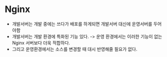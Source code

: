 # Nginx

- 개발서버는 개발 중에는 쓰다가 배포를 하게되면 개발서버 대신에 운영서버를 두어야함
- 개발서버는 개발 환경에 특화된 기능 있다. -> 운영 환경에서는 이러한 기능이 없는 Nginx 서버보다 더욱 적합하다.
- 그리고 운영환경에서는 소스를 변경할 때 대시 반영해줄 필요가 없다.
